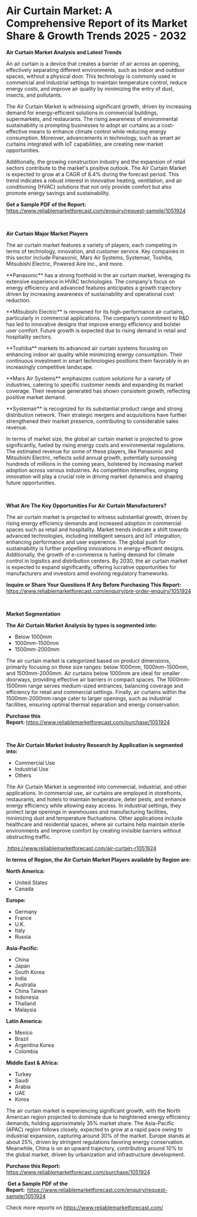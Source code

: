 <p><h1>Air Curtain Market: A Comprehensive Report of its Market Share & Growth Trends 2025 - 2032</h1></p><p><strong>Air Curtain Market Analysis and Latest Trends</strong></p>
<p><p>An air curtain is a device that creates a barrier of air across an opening, effectively separating different environments, such as indoor and outdoor spaces, without a physical door. This technology is commonly used in commercial and industrial settings to maintain temperature control, reduce energy costs, and improve air quality by minimizing the entry of dust, insects, and pollutants.</p><p>The Air Curtain Market is witnessing significant growth, driven by increasing demand for energy-efficient solutions in commercial buildings, supermarkets, and restaurants. The rising awareness of environmental sustainability is prompting businesses to adopt air curtains as a cost-effective means to enhance climate control while reducing energy consumption. Moreover, advancements in technology, such as smart air curtains integrated with IoT capabilities, are creating new market opportunities.</p><p>Additionally, the growing construction industry and the expansion of retail sectors contribute to the market's positive outlook. The Air Curtain Market is expected to grow at a CAGR of 8.4% during the forecast period. This trend indicates a robust interest in innovative heating, ventilation, and air conditioning (HVAC) solutions that not only provide comfort but also promote energy savings and sustainability.</p></p>
<p><strong>Get a Sample PDF of the Report:&nbsp;</strong> <a href="https://www.reliablemarketforecast.com/enquiry/request-sample/1051924?utm_campaign=2321&utm_medium=2&utm_source=Github&utm_content=ia&utm_term=23022025&utm_id=air-curtain">https://www.reliablemarketforecast.com/enquiry/request-sample/1051924</a></p>
<p>&nbsp;</p>
<p><strong>Air Curtain Major Market Players</strong></p>
<p><p>The air curtain market features a variety of players, each competing in terms of technology, innovation, and customer service. Key companies in this sector include Panasonic, Mars Air Systems, Systemair, Toshiba, Mitsubishi Electric, Powered Aire Inc., and more.</p><p>**Panasonic** has a strong foothold in the air curtain market, leveraging its extensive experience in HVAC technologies. The company's focus on energy efficiency and advanced features anticipates a growth trajectory driven by increasing awareness of sustainability and operational cost reduction.</p><p>**Mitsubishi Electric** is renowned for its high-performance air curtains, particularly in commercial applications. The company’s commitment to R&D has led to innovative designs that improve energy efficiency and bolster user comfort. Future growth is expected due to rising demand in retail and hospitality sectors.</p><p>**Toshiba** markets its advanced air curtain systems focusing on enhancing indoor air quality while minimizing energy consumption. Their continuous investment in smart technologies positions them favorably in an increasingly competitive landscape.</p><p>**Mars Air Systems** emphasizes custom solutions for a variety of industries, catering to specific customer needs and expanding its market coverage. Their revenue generated has shown consistent growth, reflecting positive market demand.</p><p>**Systemair** is recognized for its substantial product range and strong distribution network. Their strategic mergers and acquisitions have further strengthened their market presence, contributing to considerable sales revenue.</p><p>In terms of market size, the global air curtain market is projected to grow significantly, fueled by rising energy costs and environmental regulations. The estimated revenue for some of these players, like Panasonic and Mitsubishi Electric, reflects solid annual growth, potentially surpassing hundreds of millions in the coming years, bolstered by increasing market adoption across various industries. As competition intensifies, ongoing innovation will play a crucial role in driving market dynamics and shaping future opportunities.</p></p>
<p>&nbsp;</p>
<p><strong>What Are The Key Opportunities For Air Curtain Manufacturers?</strong></p>
<p><p>The air curtain market is projected to witness substantial growth, driven by rising energy efficiency demands and increased adoption in commercial spaces such as retail and hospitality. Market trends indicate a shift towards advanced technologies, including intelligent sensors and IoT integration, enhancing performance and user experience. The global push for sustainability is further propelling innovations in energy-efficient designs. Additionally, the growth of e-commerce is fueling demand for climate control in logistics and distribution centers. By 2030, the air curtain market is expected to expand significantly, offering lucrative opportunities for manufacturers and investors amid evolving regulatory frameworks.</p></p>
<p><strong>Inquire or Share Your Questions If Any Before Purchasing This Report:</strong> <a href="https://www.reliablemarketforecast.com/enquiry/pre-order-enquiry/1051924?utm_campaign=2321&utm_medium=2&utm_source=Github&utm_content=ia&utm_term=23022025&utm_id=air-curtain">https://www.reliablemarketforecast.com/enquiry/pre-order-enquiry/1051924</a></p>
<p>&nbsp;</p>
<p><strong>Market Segmentation</strong></p>
<p><strong>The Air Curtain Market Analysis by types is segmented into:</strong></p>
<p><ul><li>Below 1000mm</li><li>1000mm-1500mm</li><li>1500mm-2000mm</li></ul></p>
<p><p>The air curtain market is categorized based on product dimensions, primarily focusing on three size ranges: below 1000mm, 1000mm-1500mm, and 1500mm-2000mm. Air curtains below 1000mm are ideal for smaller doorways, providing effective air barriers in compact spaces. The 1000mm-1500mm range serves medium-sized entrances, balancing coverage and efficiency for retail and commercial settings. Finally, air curtains within the 1500mm-2000mm range cater to larger openings, such as industrial facilities, ensuring optimal thermal separation and energy conservation.</p></p>
<p><strong>Purchase this Report:&nbsp;</strong><a href="https://www.reliablemarketforecast.com/purchase/1051924?utm_campaign=2321&utm_medium=2&utm_source=Github&utm_content=ia&utm_term=23022025&utm_id=air-curtain">https://www.reliablemarketforecast.com/purchase/1051924</a></p>
<p>&nbsp;</p>
<p><strong>The Air Curtain Market Industry Research by Application is segmented into:</strong></p>
<p><ul><li>Commercial Use</li><li>Industrial Use</li><li>Others</li></ul></p>
<p><p>The Air Curtain Market is segmented into commercial, industrial, and other applications. In commercial use, air curtains are employed in storefronts, restaurants, and hotels to maintain temperature, deter pests, and enhance energy efficiency while allowing easy access. In industrial settings, they protect large openings in warehouses and manufacturing facilities, minimizing dust and temperature fluctuations. Other applications include healthcare and residential spaces, where air curtains help maintain sterile environments and improve comfort by creating invisible barriers without obstructing traffic.</p></p>
<p><a href="https://www.reliablemarketforecast.com/air-curtain-r1051924?utm_campaign=2321&utm_medium=2&utm_source=Github&utm_content=ia&utm_term=23022025&utm_id=air-curtain">&nbsp;https://www.reliablemarketforecast.com/air-curtain-r1051924</a></p>
<p><strong>In terms of Region, the Air Curtain Market Players available by Region are:</strong></p>
<p>
    <p> <strong> North America: </strong>
        <ul>
            <li>United States</li>
            <li>Canada</li>
        </ul>
        </p> 
    <p> <strong> Europe: </strong>
        <ul>
            <li>Germany</li>
            <li>France</li>
            <li>U.K.</li>
            <li>Italy</li>
            <li>Russia</li>
        </ul>
        </p> 
    <p> <strong> Asia-Pacific: </strong>
        <ul>
            <li>China</li>
            <li>Japan</li>
            <li>South Korea</li>
            <li>India</li>
            <li>Australia</li>
            <li>China Taiwan</li>
            <li>Indonesia</li>
            <li>Thailand</li>
            <li>Malaysia</li>
        </ul>
        </p> 
    <p> <strong> Latin America: </strong>
        <ul>
            <li>Mexico</li>
            <li>Brazil</li>
            <li>Argentina Korea</li>
            <li>Colombia</li>
        </ul>
        </p> 
    <p> <strong> Middle East & Africa: </strong>
        <ul>
            <li>Turkey</li>
            <li>Saudi</li>
            <li>Arabia</li>
            <li>UAE</li>
            <li>Korea</li>
        </ul>
    </p>
    </p>
<p><p>The air curtain market is experiencing significant growth, with the North American region projected to dominate due to heightened energy efficiency demands, holding approximately 35% market share. The Asia-Pacific (APAC) region follows closely, expected to grow at a rapid pace owing to industrial expansion, capturing around 30% of the market. Europe stands at about 25%, driven by stringent regulations favoring energy conservation. Meanwhile, China is on an upward trajectory, contributing around 10% to the global market, driven by urbanization and infrastructure development.</p></p>
<p><strong>Purchase this Report: </strong><a href="https://www.reliablemarketforecast.com/purchase/1051924?utm_campaign=2321&utm_medium=2&utm_source=Github&utm_content=ia&utm_term=23022025&utm_id=air-curtain">https://www.reliablemarketforecast.com/purchase/1051924</a></p>
<p>&nbsp;<strong>Get a Sample PDF of the Report:&nbsp;&nbsp;</strong><a href="https://www.reliablemarketforecast.com/enquiry/request-sample/1051924?utm_campaign=2321&utm_medium=2&utm_source=Github&utm_content=ia&utm_term=23022025&utm_id=air-curtain">https://www.reliablemarketforecast.com/enquiry/request-sample/1051924</a></p>
<p><strong></strong></p>
<p>Check more reports on <a href="https://www.reliablemarketforecast.com/?utm_campaign=2321&utm_medium=2&utm_source=Github&utm_content=ia&utm_term=23022025&utm_id=air-curtain">https://www.reliablemarketforecast.com/</a></p>